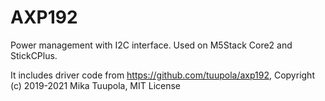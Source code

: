 # AXP192

Power management with I2C interface. Used on M5Stack Core2 and StickCPlus.

It includes driver code from https://github.com/tuupola/axp192, Copyright (c) 2019-2021 Mika Tuupola, MIT License
